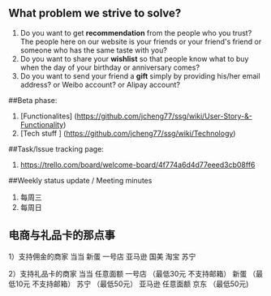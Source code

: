 ## What problem we strive to solve?
1. Do you want to get **recommendation** from the people who you trust? The people here on our website is your friends or your friend's friend or someone who has the same taste with you?
2. Do you want to share your **wishlist** so that people know what to buy when the day of your birthday or anniversary comes?
3. Do you want to send your friend a **gift** simply by providing his/her email address? or Weibo account? or Alipay account?


##Beta phase:
1. [Functionalites] (https://github.com/jcheng77/ssg/wiki/User-Story-&-Functionality)
2. [Tech stuff ] (https://github.com/jcheng77/ssg/wiki/Technology)


##Task/Issue tracking page:
1. https://trello.com/board/welcome-board/4f774a6d4d77eeed3cb08ff6

##Weekly status update / Meeting minutes
1. 每周三
1. 每周日

## 电商与礼品卡的那点事
1）支持佣金的商家
当当
新蛋
一号店
亚马逊
国美
淘宝
苏宁

2）支持礼品卡的商家
当当 任意面额
一号店 （最低30元 不支持邮箱）
新蛋 （最低10元 不支持邮箱）
苏宁 （最低50元）
亚马逊  任意面额
京东 （最低50元)
